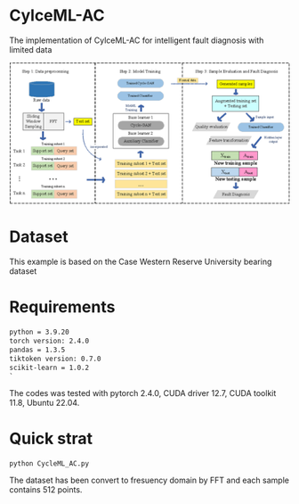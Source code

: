 # CylceML-AC
The implementation of CylceML-AC for intelligent fault diagnosis with limited data

![image](https://github.com/jie3040/CylceML-AC/blob/0eba282a1b930949a434d59f1e6be33d2424f58f/figures/figure.png)

# Dataset
This example is based on the Case Western Reserve University bearing dataset

# Requirements 
```
python = 3.9.20
torch version: 2.4.0
pandas = 1.3.5
tiktoken version: 0.7.0
scikit-learn = 1.0.2                                                                                                     `
```
The codes was tested with pytorch 2.4.0, CUDA driver 12.7, CUDA toolkit 11.8, Ubuntu 22.04.

# Quick strat
```
python CycleML_AC.py
```
The dataset has been convert to fresuency domain by FFT and each sample contains 512 points.
